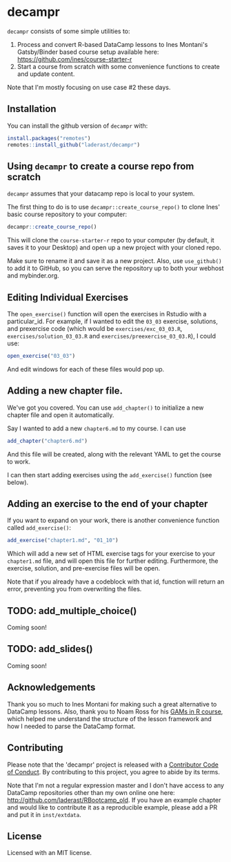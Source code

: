 # decampr

<!-- badges: start -->
<!-- badges: end -->

`decampr` consists of some simple utilities to:

1. Process and convert R-based DataCamp lessons to Ines Montani's Gatsby/Binder based course setup available here: https://github.com/ines/course-starter-r 
2. Start a course from scratch with some convenience functions to create and update content.

Note that I'm mostly focusing on use case #2 these days.

## Installation

You can install the github version of `decampr` with:

``` r
install.packages("remotes")
remotes::install_github("laderast/decampr")
```

## Using `decampr` to create a course repo from scratch

`decampr` assumes that your datacamp repo is local to your system.

The first thing to do is to use `decampr::create_course_repo()` to clone Ines' basic course repository to your computer:

```r
decampr::create_course_repo()
```

This will clone the `course-starter-r` repo to your computer (by default, it saves it to your Desktop) and open up a new project with your cloned repo.

Make sure to rename it and save it as a new project. Also, use `use_github()` to add it to GitHub, so you can serve the repository up to both your webhost and mybinder.org.

## Editing Individual Exercises

The `open_exercise()` function will open the exercises in Rstudio with a particular_id. For example, if I wanted to edit the `03_03` exercise, solutions, and prexercise code (which would be `exercises/exc_03_03.R`, `exercises/solution_03_03.R` and `exercises/preexercise_03_03.R`), I could use:

```r
open_exercise("03_03")
```

And edit windows for each of these files would pop up.

## Adding a new chapter file.

We've got you covered. You can use `add_chapter()` to initialize a new chapter file and open it automatically.

Say I wanted to add a new `chapter6.md` to my course. I can use

```r
add_chapter("chapter6.md")
```

And this file will be created, along with the relevant YAML to get the course to work.

I can then start adding exercises using the `add_exercise()` function (see below).

## Adding an exercise to the end of your chapter

If you want to expand on your work, there is another convenience function called `add_exercise()`:

```r
add_exercise("chapter1.md", "01_10")
```

Which will add a new set of HTML exercise tags for your exercise to your `chapter1.md` file, and will open this file for further editing. Furthermore, the exercise, solution, and pre-exercise files will be open.

Note that if you already have a codeblock with that id, function will return an error, preventing you from overwriting the files.

## TODO: add_multiple_choice()

Coming soon!

## TODO: add_slides()

Coming soon!

## Acknowledgements

Thank you so much to Ines Montani for making such a great alternative to DataCamp lessons. Also, thank you to Noam Ross for his [GAMs in R course](https://github.com/noamross/gams-in-r-course/), which helped me understand the structure of the lesson framework and how I needed to parse the DataCamp format.

## Contributing

Please note that the 'decampr' project is released with a [Contributor Code of Conduct](CODE_OF_CONDUCT.md). By contributing to this project, you agree to abide by its terms.

Note that I'm not a regular expression master and I don't have access to any DataCamp repositories other than my own online one here: http://github.com/laderast/RBootcamp_old. If you have an example chapter and would like to contribute it as a reproducible example, please add a PR and put it in `inst/extdata`. 

## License

Licensed with an MIT license.
